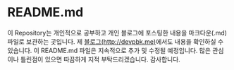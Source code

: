 # README.md

이 Repository는 개인적으로 공부하고 개인 블로그에 포스팅한 내용을 마크다운(.md) 파일로 보관하는 곳입니다. 제 [블로그(http://devpbk.me)](http://devpbk.me)에서도 내용을 확인하실 수 있습니다. 이 README.md 파일은 지속적으로 추가 및 수정될 예정입니다. 많은 관심이나 틀린점이 있으면 따끔하게 지적 부탁드리겠습니다. 감사합니다.

